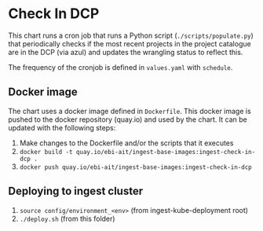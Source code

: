 # Check In DCP
This chart runs a cron job that runs a Python script (`./scripts/populate.py`) that periodically checks if the most recent projects in the project catalogue are in the DCP (via azul) and updates the wrangling status to reflect this.

The frequency of the cronjob is defined in `values.yaml` with `schedule`.

## Docker image
The chart uses a docker image defined in `Dockerfile`. This docker image is pushed to the docker repository (quay.io) and used by the chart. It can be updated with the following steps:

1. Make changes to the Dockerfile and/or the scripts that it executes
2. `docker build -t quay.io/ebi-ait/ingest-base-images:ingest-check-in-dcp .`
3. `docker push quay.io/ebi-ait/ingest-base-images:ingest-check-in-dcp`

## Deploying to ingest cluster
1. `source config/environment_<env>` (from ingest-kube-deployment root)
2. `./deploy.sh` (from this folder)